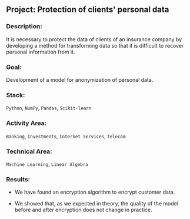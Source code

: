 ## Project: Protection of clients' personal data

### Description: 
It is necessary to protect the data of clients of an insurance company by developing a method for transforming data so that it is difficult to recover personal information from it.
### Goal: 
Development of a model for anonymization of personal data.
### Stack: 
`Python`, `NumPy`, `Pandas`, `Scikit-learn`
### Activity Area:
`Banking`, `Investments`, `Internet Services`, `Telecom`
### Technical Area:
`Machine Learning`, `Linear Algebra`
### Results:
- We have found an encryption algorithm to encrypt customer data.

- We showed that, as we expected in theory, the quality of the model before and after encryption does not change in practice.
